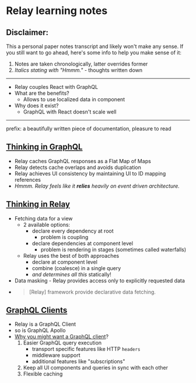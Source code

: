 # Relay learning notes

## Disclaimer:
This a personal paper notes transcript and likely won't make any sense.
If you still want to go ahead, here's some info to help you make sense of it:
1. Notes are taken chronologically, latter overrides former
2. *Italics stating with "Hmmm."* - thoughts written down

---

+ Relay couples React with GraphQL
+ What are the benefits?
  + Allows to use localized data in component
+ Why does it exist?
  + GraphQL with React doesn't scale well

---

prefix: a beautifully written piece of documentation, pleasure to read

## [Thinking in GraphQL](https://relay.dev/docs/principles-and-architecture/thinking-in-graphql/)
+ Relay caches GraphQL responses as a Flat Map of Maps
+ Relay detects cache overlaps and avoids duplication
+ Relay achieves UI consistency by maintaining UI to ID mapping references
+ _Hmmm. Relay feels like it **relies** heavily on event driven architecture._


## [Thinking in Relay](https://relay.dev/docs/principles-and-architecture/thinking-in-relay/)

+ Fetching data for a view
  + 2 available options:
    + declare every dependency at root
      + problem is coupling
    + declare dependencies at component level
      + problem is rendering in stages (sometimes called waterfalls)
  + Relay uses the best of both approaches
    + declare at component level
    + combine (coalesce) in a single query
    + *and determines all this* statically!
+ Data masking - Relay provides access only to explicitly requested data
+ > \[Relay\] framework provide declarative data fetching.


## [GraphQL Clients](https://graphql.org/graphql-js/graphql-clients/)

+ Relay is a GraphQL Client
+ so is GraphQL Apollo
+ [Why you might want a GraphQL client](https://www.apollographql.com/blog/frontend/why-you-might-want-a-graphql-client-e864050f789c/)?
  1. Easier GraphQL query execution
      + transport specific features like HTTP `headers`
      + middleware support
      + additional features like "subscriptions"
  2. Keep all UI components and queries in sync with each other
  3. Flexible caching
